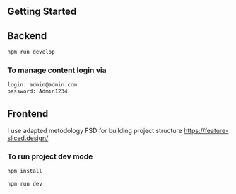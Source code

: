 ## Getting Started

## Backend

```bash
npm run develop
```

### To manage content login via
```bash
login: admin@admin.com
password: Admin1234
```

## Frontend

I use adapted metodology FSD for building project structure
https://feature-sliced.design/

### To run project dev mode

```bash
npm install
```

```bash
npm run dev
```

